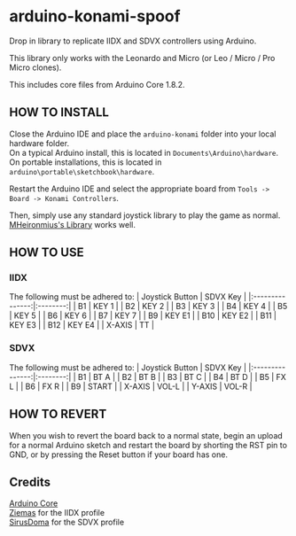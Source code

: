 # arduino-konami-spoof
 Drop in library to replicate IIDX and SDVX controllers using Arduino.
 
 This library only works with the Leonardo and Micro (or Leo / Micro / Pro Micro clones).
 
 This includes core files from Arduino Core 1.8.2.

## HOW TO INSTALL

 Close the Arduino IDE and place the `arduino-konami` folder into your local hardware folder.  
 On a typical Arduino install, this is located in `Documents\Arduino\hardware`.  
 On portable installations, this is located in `arduino\portable\sketchbook\hardware`.

 Restart the Arduino IDE and select the appropriate board from `Tools -> Board -> Konami Controllers`.
 
 Then, simply use any standard joystick library to play the game as normal. [MHeironmius's Library](https://github.com/MHeironimus/ArduinoJoystickLibrary) works well.
 
## HOW TO USE

### IIDX

 The following must be adhered to:
| Joystick Button | SDVX Key |
|:---------------:|:--------:|
| B1              | KEY 1    |
| B2              | KEY 2    |
| B3              | KEY 3    |
| B4              | KEY 4    |
| B5              | KEY 5    |
| B6              | KEY 6    |
| B7              | KEY 7    |
| B9              | KEY E1   |
| B10             | KEY E2   |
| B11             | KEY E3   |
| B12             | KEY E4   |
| X-AXIS          | TT       |

### SDVX

 The following must be adhered to:
| Joystick Button | SDVX Key |
|:---------------:|:--------:|
| B1              | BT A     |
| B2              | BT B     |
| B3              | BT C     |
| B4              | BT D     |
| B5              | FX L     |
| B6              | FX R     |
| B9              | START    |
| X-AXIS          | VOL-L    |
| Y-AXIS          | VOL-R    |

## HOW TO REVERT

 When you wish to revert the board back to a normal state, begin an upload for a normal Arduino sketch and restart the board by shorting the RST pin to GND, or by pressing the Reset button if your board has one.
 
## Credits

 [Arduino Core](https://github.com/arduino/ArduinoCore-avr)  
 [Ziemas](https://github.com/Ziemas) for the IIDX profile  
 [SirusDoma](https://github.com/SirusDoma) for the SDVX profile
